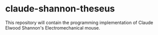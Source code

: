 # claude-shannon-theseus

This repository will contain the programming implementation of Claude Elwood Shannon's Electromechanical mouse.
